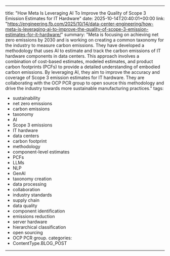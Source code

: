 
---
title: "How Meta Is Leveraging AI To Improve the Quality of Scope 3 Emission Estimates for IT Hardware"
date: 2025-10-14T20:40:01+00:00
link: "https://engineering.fb.com/2025/10/14/data-center-engineering/how-meta-is-leveraging-ai-to-improve-the-quality-of-scope-3-emission-estimates-for-it-hardware/"
summary: "Meta is focusing on achieving net zero emissions by 2030 and is working on creating a common taxonomy for the industry to measure carbon emissions. They have developed a methodology that uses AI to estimate and track the carbon emissions of IT hardware components in data centers. This approach involves a combination of cost-based estimates, modeled estimates, and product carbon footprints (PCFs) to provide a detailed understanding of embodied carbon emissions. By leveraging AI, they aim to improve the accuracy and coverage of Scope 3 emission estimates for IT hardware. They are collaborating with the OCP PCR group to open source this methodology and drive the industry towards more sustainable manufacturing practices."
tags:
  - sustainability
  - net zero emissions
  - carbon emissions
  - taxonomy
  - AI
  - Scope 3 emissions
  - IT hardware
  - data centers
  - carbon footprint
  - methodology
  - component-level estimates
  - PCFs
  - LLMs
  - NLP
  - GenAI
  - taxonomy creation
  - data processing
  - collaboration
  - industry standards
  - supply chain
  - data quality
  - component identification
  - emissions reduction
  - server hardware
  - hierarchical classification
  - open sourcing
  - OCP PCR group.
categories:
  - ContentType.BLOG_POST
---

